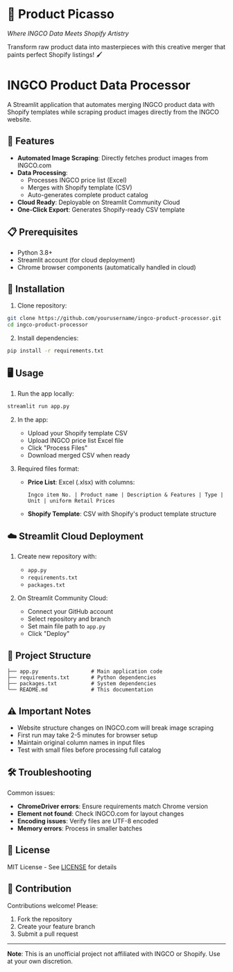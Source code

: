 # 🎨 Product Picasso  
*Where INGCO Data Meets Shopify Artistry*  

Transform raw product data into masterpieces with this creative merger that paints perfect Shopify listings! 🖌️

# INGCO Product Data Processor

A Streamlit application that automates merging INGCO product data with Shopify templates while scraping product images directly from the INGCO website.

## 🌟 Features

- **Automated Image Scraping**: Directly fetches product images from INGCO.com
- **Data Processing**:
  - Processes INGCO price list (Excel)
  - Merges with Shopify template (CSV)
  - Auto-generates complete product catalog
- **Cloud Ready**: Deployable on Streamlit Community Cloud
- **One-Click Export**: Generates Shopify-ready CSV template

## 📋 Prerequisites

- Python 3.8+
- Streamlit account (for cloud deployment)
- Chrome browser components (automatically handled in cloud)

## 🚀 Installation

1. Clone repository:
```bash
git clone https://github.com/yourusername/ingco-product-processor.git
cd ingco-product-processor
```

2. Install dependencies:
```bash
pip install -r requirements.txt
```

## 🖥️ Usage

1. Run the app locally:
```bash
streamlit run app.py
```

2. In the app:
   - Upload your Shopify template CSV
   - Upload INGCO price list Excel file
   - Click "Process Files"
   - Download merged CSV when ready

3. Required files format:
   - **Price List**: Excel (.xlsx) with columns:
     ```
     Ingco item No. | Product name | Description & Features | Type | Unit | uniform Retail Prices
     ```
   - **Shopify Template**: CSV with Shopify's product template structure

## ☁️ Streamlit Cloud Deployment

1. Create new repository with:
   - `app.py`
   - `requirements.txt`
   - `packages.txt`

2. On Streamlit Community Cloud:
   - Connect your GitHub account
   - Select repository and branch
   - Set main file path to `app.py`
   - Click "Deploy"

## 📂 Project Structure

```
├── app.py                 # Main application code
├── requirements.txt       # Python dependencies
├── packages.txt           # System dependencies
└── README.md              # This documentation
```

## ⚠️ Important Notes

- Website structure changes on INGCO.com will break image scraping
- First run may take 2-5 minutes for browser setup
- Maintain original column names in input files
- Test with small files before processing full catalog

## 🛠️ Troubleshooting

Common issues:
- **ChromeDriver errors**: Ensure requirements match Chrome version
- **Element not found**: Check INGCO.com for layout changes
- **Encoding issues**: Verify files are UTF-8 encoded
- **Memory errors**: Process in smaller batches

## 📄 License

MIT License - See [LICENSE](LICENSE) for details

## 🤝 Contribution

Contributions welcome! Please:
1. Fork the repository
2. Create your feature branch
3. Submit a pull request

---

**Note**: This is an unofficial project not affiliated with INGCO or Shopify. Use at your own discretion.